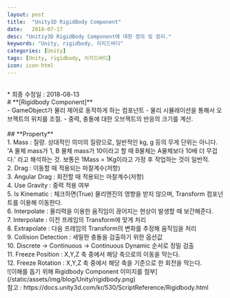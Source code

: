 ```yaml
---
layout: post
title:  "Unity3D RigidBody Component"
date:   2018-07-17
desc: "Unitiy3D RigidBody Component에 대한 정의 및 정리."
keywords: "Unity, rigidbody, 리지드바디"
categories: [Unity]
tags: [Unity, rigidbody, 리지드바디]
icon: icon-html
---
```

<br />
* 최종 수정일 : 2018-08-13
<br />
# **[Rigidbody Component]**
<br />
 - GameObject가 물리 제어로 동작하게 하는 컴포넌트
 - 물리 시뮬레이션을 통해서 오브젝트의 위치를 조절.
 - 중력, 충돌에 대한 오브젝트의 반응의 크기를 계산.
<br /><br />
## **Property**
<br />
1. Mass : 질량. 상대적인 의미의 질량으로, 일반적인 kg, g 등의 무게 단위는 아니다. ‘A 물체 mass가 1, B 물체 mass가 10이라고 할 때 B물체는 A물체보다 10배 더 무겁다.’ 라고 해석하는 것. 보통은 1Mass = 1Kg이라고 가정 후 작업하는 것이 일반적.
<br />
2. Drag : 이동할 때 적용되는 마찰계수(저항)
<br />
3. Angular Drag : 회전할 때 적용되는 마찰계수(저항)
<br />
4. Use Gravity : 중력 적용 여부
<br />
5. Is Kinematic : 체크하면(True) 물리엔진의 영향을 받지 않으며, Transform 컴포넌트를 이용해 이동한다.
<br />
6. Interpolate : 물리력을 이용한 움직임이 끊어지는 현상이 발생할 때 보간해준다.
<br />
7. Interpolate : 이전 프레임의 Transform에 맞게 처리
<br />
8. Extrapolate : 다음 프레임의 Transform의 변화를 추정해 움직임을 처리
<br />
9. Collision Detection : 세밀한 충돌을 검출하기 위한 옵션값
<br />
10. Discrete -> Continuous -> Continuous Dynamic 순서로 정밀 검출
<br />
11. Freeze Position : X,Y,Z 축 중에서 해당 축으로의 이동을 막는다.
<br />
12. Freeze Rotation : X,Y,Z 축 중에서 해당 축을 기준으로 한 회전을 막는다.
<br />
![이해를 돕기 위해 Rigidbody Component 이미지를 첨부](/static/assets/img/blog/Unity/rigidbody.png)
<br />
참고 : https://docs.unity3d.com/kr/530/ScriptReference/Rigidbody.html
